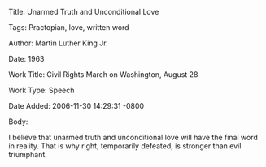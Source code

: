 Title:  Unarmed Truth and Unconditional Love

Tags:   Practopian, love, written word

Author: Martin Luther King Jr.

Date:   1963

Work Title: Civil Rights March on Washington, August 28

Work Type: Speech

Date Added: 2006-11-30 14:29:31 -0800

Body: 

I believe that unarmed truth and unconditional love will have the final word in reality. That is why right, temporarily defeated, is stronger than evil triumphant.

